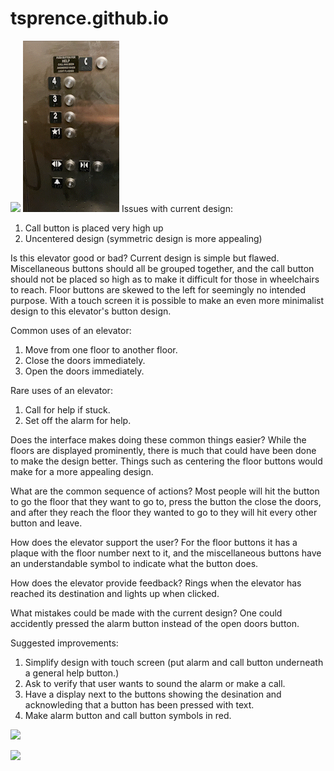 # tsprence.github.io
![](images/p1.Tyler.Sprencel.png)
![](images/p1.Tyler.Sprencel%20(3).gif)
Issues with current design:
  1. Call button is placed very high up
  2. Uncentered design (symmetric design is more appealing)
  
Is this elevator good or bad?
  Current design is simple but flawed. Miscellaneous buttons should all be grouped together, and the call button should not be placed so high as to make it 
  difficult for those in wheelchairs to reach. Floor buttons are skewed to the left for seemingly no intended purpose. With a touch screen it is possible to
  make an even more minimalist design to this elevator's button design.
  
Common uses of an elevator:
  1. Move from one floor to another floor.
  2. Close the doors immediately.
  3. Open the doors immediately.
 
Rare uses of an elevator:
  1. Call for help if stuck.
  2. Set off the alarm for help.

Does the interface makes doing these common things easier? While the floors are displayed prominently, there is much that could have been done to make the
design better. Things such as centering the floor buttons would make for a more appealing design.

What are the common sequence of actions? Most people will hit the button to go the floor that they want to go to, press the button the close the doors, and
after they reach the floor they wanted to go to they will hit every other button and leave.

How does the elevator support the user? For the floor buttons it has a plaque with the floor number next to it, and the miscellaneous buttons have an
understandable symbol to indicate what the button does.

How does the elevator provide feedback? Rings when the elevator has reached its destination and lights up when clicked.

What mistakes could be made with the current design? One could accidently pressed the alarm button instead of the open doors button.

Suggested improvements:
  1. Simplify design with touch screen (put alarm and call button underneath a general help button.)
  2. Ask to verify that user wants to sound the alarm or make a call.
  3. Have a display next to the buttons showing the desination and acknowleding that a button has been pressed with text.
  4. Make alarm button and call button symbols in red.

![](images/p1.Tyler.Sprencel%20(2).png)

![](images/p1.Tyler.Sprencel%20(1).gif)
